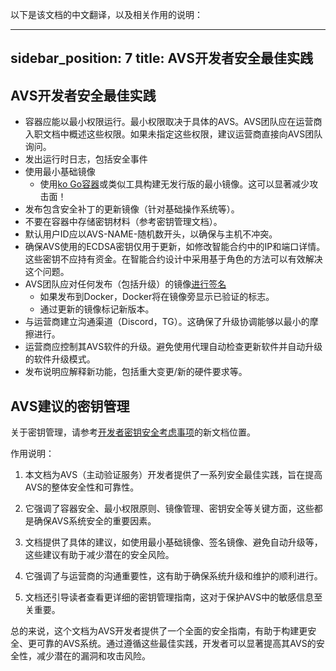 以下是该文档的中文翻译，以及相关作用的说明：

---
sidebar_position: 7
title: AVS开发者安全最佳实践
---

## AVS开发者安全最佳实践

- 容器应能以最小权限运行。最小权限取决于具体的AVS。AVS团队应在运营商入职文档中概述这些权限。如果未指定这些权限，建议运营商直接向AVS团队询问。
- 发出运行时日志，包括安全事件
- 使用最小基础镜像
  - 使用[ko Go容器](https://ko.build/)或类似工具构建无发行版的最小镜像。这可以显著减少攻击面！
- 发布包含安全补丁的更新镜像（针对基础操作系统等）。
- 不要在容器中存储密钥材料（参考密钥管理文档）。
- 默认用户ID应以AVS-NAME-随机数开头，以确保与主机不冲突。
- 确保AVS使用的ECDSA密钥仅用于更新，如修改智能合约中的IP和端口详情。这些密钥不应持有资金。在智能合约设计中采用基于角色的方法可以有效解决这个问题。
- AVS团队应对任何发布（包括升级）的镜像[进行签名](https://docs.docker.com/engine/security/trust/)
  - 如果发布到Docker，Docker将在镜像旁显示已验证的标志。
  - 通过更新的镜像标记新版本。
- 与运营商建立沟通渠道（Discord，TG）。这确保了升级协调能够以最小的摩擦进行。
- 运营商应控制其AVS软件的升级。避免使用代理自动检查更新软件并自动升级的软件升级模式。
- 发布说明应解释新功能，包括重大变更/新的硬件要求等。

## AVS建议的密钥管理
关于密钥管理，请参考[开发者密钥安全考虑事项](./key-management/developers.md)的新文档位置。

作用说明：

1. 本文档为AVS（主动验证服务）开发者提供了一系列安全最佳实践，旨在提高AVS的整体安全性和可靠性。

2. 它强调了容器安全、最小权限原则、镜像管理、密钥安全等关键方面，这些都是确保AVS系统安全的重要因素。

3. 文档提供了具体的建议，如使用最小基础镜像、签名镜像、避免自动升级等，这些建议有助于减少潜在的安全风险。

4. 它强调了与运营商的沟通重要性，这有助于确保系统升级和维护的顺利进行。

5. 文档还引导读者查看更详细的密钥管理指南，这对于保护AVS中的敏感信息至关重要。

总的来说，这个文档为AVS开发者提供了一个全面的安全指南，有助于构建更安全、更可靠的AVS系统。通过遵循这些最佳实践，开发者可以显著提高其AVS的安全性，减少潜在的漏洞和攻击风险。
